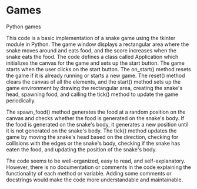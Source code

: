 # Games
Python games

This code is a basic implementation of a snake game using the tkinter module in Python. The game window displays a rectangular area where the snake moves around and eats food, and the score increases when the snake eats the food. The code defines a class called Application which initializes the canvas for the game and sets up the start button. The game starts when the user clicks on the start button. The on_start() method resets the game if it is already running or starts a new game. The reset() method clears the canvas of all the elements, and the start() method sets up the game environment by drawing the rectangular area, creating the snake's head, spawning food, and calling the tick() method to update the game periodically.

The spawn_food() method generates the food at a random position on the canvas and checks whether the food is generated on the snake's body. If the food is generated on the snake's body, it generates a new position until it is not generated on the snake's body. The tick() method updates the game by moving the snake's head based on the direction, checking for collisions with the edges or the snake's body, checking if the snake has eaten the food, and updating the position of the snake's body.

The code seems to be well-organized, easy to read, and self-explanatory. However, there is no documentation or comments in the code explaining the functionality of each method or variable. Adding some comments or docstrings would make the code more understandable and maintainable.

